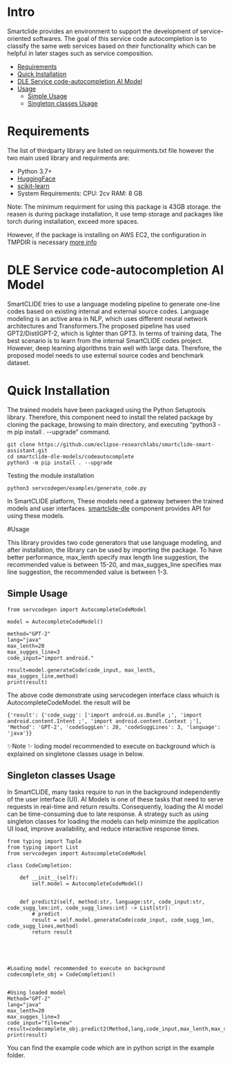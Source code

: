 # Intro

Smartclide provides an environment to support the development of service-oriented softwares. The goal of this service code autocompletion is to classify the same web services based on their functionality which can be helpful in later stages such as service composition. 


- [Requirements](#requirements)
- [Quick Installation](#quick-installation)
- [DLE Service code-autocompletion AI Model](#dle-service-code-autocompletion-ai-model)
- [Usage](#usage)
  - [Simple Usage](#simple-usage)
  - [Singleton classes Usage](#singleton-classes-usage)



# Requirements

The list of thirdparty library are listed on requirments.txt file however the two main used library and requirments are:
- Python 3.7+
- [HuggingFace](https://huggingface.co/)
- [scikit-learn](https://scikit-learn.org)
- System Requirements: CPU: 2cv RAM: 8 GB

Note: The minimum requirment for using this package is 43GB storage. the reasen is during package installation, it use temp storage and packages like torch during installation, exceed more spaces.

However, if the package is installing on AWS EC2, the configuration in TMPDIR is necessary [more info](https://stackoverflow.com/questions/55103162/could-not-install-packages-due-to-an-environmenterror-errno-28-no-space-left)

# DLE Service code-autocompletion AI Model
SmartCLIDE tries to use a language modeling pipeline to generate one-line codes based on existing internal and external source codes. Language modeling is an active area in NLP, which uses different neural network architectures and Transformers.The proposed pipeline has used GPT2/DistilGPT-2, which is lighter than GPT3. In terms of training data, The best scenario is to learn from the internal SmartCLIDE codes project. However, deep learning algorithms train well with large data. Therefore, the proposed model needs to use external source codes and benchmark dataset.

# Quick Installation
The trained models have been packaged using the Python Setuptools library. Therefore, this component need to install the related package by cloning the package, browsing to main directory, and executing “python3 -m pip install . --upgrade” command. 
```
git clone https://github.com/eclipse-researchlabs/smartclide-smart-assistant.git
cd smartclide-dle-models/codeautocomplete 
python3 -m pip install . --upgrade
```
Testing the module installation
```
python3 servcodegen/examples/generate_code.py
```


In SmartCLIDE platform, These models need a  gateway between the trained models and user interfaces. [smartclide-dle](https://github.com/eclipse-researchlabs/smartclide-smart-assistant/tree/main/smartclide-dle) component provides API for using these models.

#Usage

This library provides two code generators that use language modeling, and after installation, the library can be used by importing the package. To have better performance, max_lenth specify max length line suggestion, the recommended value is between 15-20, and max_sugges_line specifies max line suggestion, the recommended value is between 1-3.

## Simple Usage
```
from servcodegen import AutocompleteCodeModel

model = AutocompleteCodeModel()

method="GPT-2"
lang="java"
max_lenth=20
max_sugges_line=3
code_input="import android."
    
result=model.generateCode(code_input, max_lenth, max_sugges_line,method)
print(result) 

```

The above code demonstrate using servcodegen interface class whuich is AutocompleteCodeModel. the result will be
```
{'result': {'code_sugg': ['import android.os.Bundle ;', 'import android.content.Intent ;', 'import android.content.Context ;'], 'Method': 'GPT-2', 'codeSuggLen': 20, 'codeSuggLines': 3, 'language': 'java'}}
```
✨Note ✨
loding model recommended to execute on background which is explained on singletone classes usage in below.

## Singleton classes Usage
In SmartCLIDE, many tasks require to run in the background independently of the user interface (UI). AI Models is one of these tasks that need to serve requests in real-time and return results. Consequently, loading the AI model can be time-consuming due to late response. A strategy such as using singleton classes for loading the models can help minimize the application UI load, improve availability, and reduce interactive response times. 

```
from typing import Tuple 
from typing import List
from servcodegen import AutocompleteCodeModel

class CodeCompletion:
    
    def __init__(self):
        self.model = AutocompleteCodeModel()

    
    def predict2(self, method:str, language:str, code_input:str, code_sugg_len:int, code_sugg_lines:int) -> List[str]:
        # predict
        result = self.model.generateCode(code_input, code_sugg_len, code_sugg_lines,method)
        return result


        


#Loading model recommended to execute on background
codecomplete_obj = CodeCompletion()


#Using loaded model
Method="GPT-2"
lang="java"
max_lenth=20
max_sugges_line=3
code_input="file=new"
result=codecomplete_obj.predict2(Method,lang,code_input,max_lenth,max_sugges_line)
print(result) 
```

You can find the example code which are in python script in the example folder.

